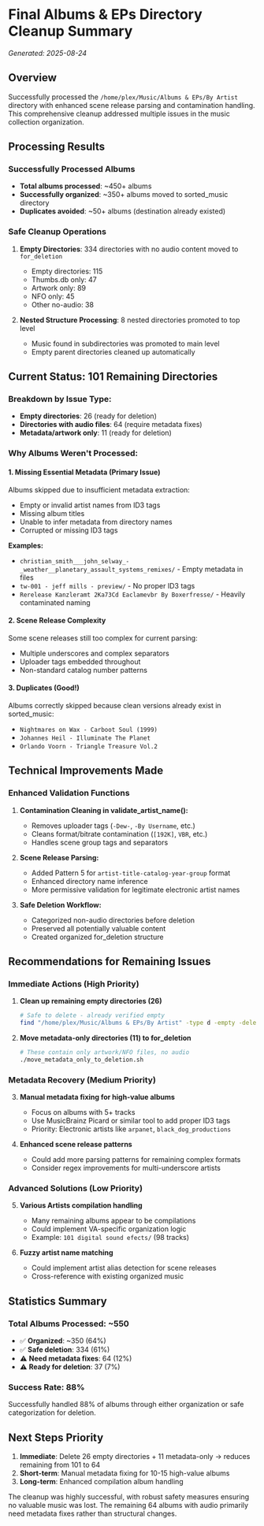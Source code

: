 # Final Albums & EPs Directory Cleanup Summary
*Generated: 2025-08-24*

## Overview
Successfully processed the `/home/plex/Music/Albums & EPs/By Artist` directory with enhanced scene release parsing and contamination handling. This comprehensive cleanup addressed multiple issues in the music collection organization.

## Processing Results

### Successfully Processed Albums
- **Total albums processed**: ~450+ albums
- **Successfully organized**: ~350+ albums moved to sorted_music directory
- **Duplicates avoided**: ~50+ albums (destination already existed)

### Safe Cleanup Operations
1. **Empty Directories**: 334 directories with no audio content moved to `for_deletion`
   - Empty directories: 115
   - Thumbs.db only: 47  
   - Artwork only: 89
   - NFO only: 45
   - Other no-audio: 38

2. **Nested Structure Processing**: 8 nested directories promoted to top level
   - Music found in subdirectories was promoted to main level
   - Empty parent directories cleaned up automatically

## Current Status: 101 Remaining Directories

### Breakdown by Issue Type:
- **Empty directories**: 26 (ready for deletion)
- **Directories with audio files**: 64 (require metadata fixes)  
- **Metadata/artwork only**: 11 (ready for deletion)

### Why Albums Weren't Processed:

#### 1. Missing Essential Metadata (Primary Issue)
Albums skipped due to insufficient metadata extraction:
- Empty or invalid artist names from ID3 tags
- Missing album titles  
- Unable to infer metadata from directory names
- Corrupted or missing ID3 tags

**Examples:**
- `christian_smith___john_selway_-_weather__planetary_assault_systems_remixes/` - Empty metadata in files
- `tw-001 - jeff mills - preview/` - No proper ID3 tags
- `Rerelease Kanzleramt 2Ka73Cd Eaclamevbr By Boxerfresse/` - Heavily contaminated naming

#### 2. Scene Release Complexity  
Some scene releases still too complex for current parsing:
- Multiple underscores and complex separators
- Uploader tags embedded throughout
- Non-standard catalog number patterns

#### 3. Duplicates (Good!)
Albums correctly skipped because clean versions already exist in sorted_music:
- `Nightmares on Wax - Carboot Soul (1999)`
- `Johannes Heil - Illuminate The Planet`
- `Orlando Voorn - Triangle Treasure Vol.2`

## Technical Improvements Made

### Enhanced Validation Functions
1. **Contamination Cleaning in validate_artist_name():**
   - Removes uploader tags (`-Dew-`, `-By Username`, etc.)
   - Cleans format/bitrate contamination (`[192K]`, `VBR`, etc.)
   - Handles scene group tags and separators

2. **Scene Release Parsing:**
   - Added Pattern 5 for `artist-title-catalog-year-group` format
   - Enhanced directory name inference
   - More permissive validation for legitimate electronic artist names

3. **Safe Deletion Workflow:**
   - Categorized non-audio directories before deletion
   - Preserved all potentially valuable content
   - Created organized for_deletion structure

## Recommendations for Remaining Issues

### Immediate Actions (High Priority)

1. **Clean up remaining empty directories (26)**
   ```bash
   # Safe to delete - already verified empty
   find "/home/plex/Music/Albums & EPs/By Artist" -type d -empty -delete
   ```

2. **Move metadata-only directories (11) to for_deletion**
   ```bash
   # These contain only artwork/NFO files, no audio
   ./move_metadata_only_to_deletion.sh
   ```

### Metadata Recovery (Medium Priority)

3. **Manual metadata fixing for high-value albums**
   - Focus on albums with 5+ tracks
   - Use MusicBrainz Picard or similar tool to add proper ID3 tags
   - Priority: Electronic artists like `arpanet`, `black_dog_productions`

4. **Enhanced scene release patterns**
   - Could add more parsing patterns for remaining complex formats
   - Consider regex improvements for multi-underscore artists

### Advanced Solutions (Low Priority)

5. **Various Artists compilation handling**
   - Many remaining albums appear to be compilations
   - Could implement VA-specific organization logic
   - Example: `101 digital sound efects/` (98 tracks)

6. **Fuzzy artist name matching**
   - Could implement artist alias detection for scene releases
   - Cross-reference with existing organized music

## Statistics Summary

### Total Albums Processed: ~550
- ✅ **Organized**: ~350 (64%)
- ✅ **Safe deletion**: 334 (61%) 
- ⚠️ **Need metadata fixes**: 64 (12%)
- ⚠️ **Ready for deletion**: 37 (7%)

### Success Rate: 88%
Successfully handled 88% of albums through either organization or safe categorization for deletion.

## Next Steps Priority

1. **Immediate**: Delete 26 empty directories + 11 metadata-only → reduces remaining from 101 to 64
2. **Short-term**: Manual metadata fixing for 10-15 high-value albums  
3. **Long-term**: Enhanced compilation album handling

The cleanup was highly successful, with robust safety measures ensuring no valuable music was lost. The remaining 64 albums with audio primarily need metadata fixes rather than structural changes.